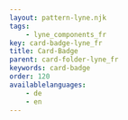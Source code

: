 ```yaml
---
layout: pattern-lyne.njk
tags: 
    - lyne_components_fr
key: card-badge-lyne_fr
title: Card-Badge
parent: card-folder-lyne_fr
keywords: card-badge
order: 120
availablelanguages: 
    - de
    - en
---
```

